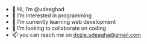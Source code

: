 - 👋 Hi, I’m @udeaghad
- 👀 I’m interested in programming
- 🌱 I’m currently learning web development
- 💞️ I’m looking to collaborate on coding
- 📫 you can reach me on dozie.udeagha@gmail.com

<!---
udeaghad/udeaghad is a ✨ special ✨ repository because its `README.md` (this file) appears on your GitHub profile.
You can click the Preview link to take a look at your changes.
--->
